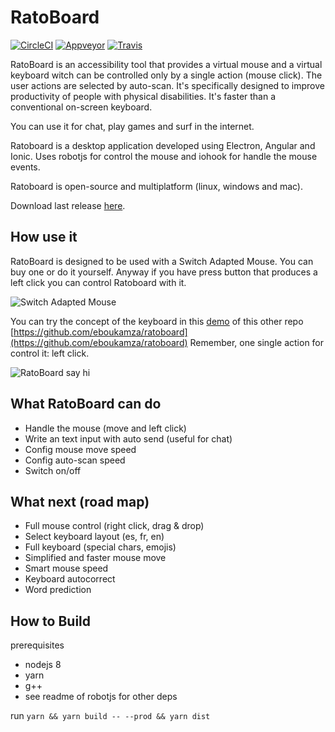 # RatoBoard

[![CircleCI](https://circleci.com/gh/eboukamza/ratoboard-desktop/tree/master.svg?style=shield)](https://circleci.com/gh/eboukamza/ratoboard-desktop/tree/master)
[![Appveyor](https://ci.appveyor.com/api/projects/status/12jp45s86xu26y5u/branch/master?svg=true)](https://ci.appveyor.com/project/eboukamza/ratoboard-desktop/branch/master)
[![Travis](https://travis-ci.org/eboukamza/ratoboard-desktop.svg?branch=master)](https://travis-ci.org/eboukamza/ratoboard-desktop)

 RatoBoard is an accessibility tool that provides a virtual mouse and a virtual keyboard witch can be controlled only by a single action (mouse click).
 The user actions are selected by auto-scan. It's specifically designed to improve productivity of people with physical disabilities.
 It's faster than a conventional on-screen keyboard.
 
 You can use it for chat, play games and surf in the internet.

 Ratoboard is a desktop application developed using Electron, Angular and Ionic.
 Uses robotjs for control the mouse and iohook for handle the mouse events.
 
 Ratoboard is open-source and multiplatform (linux, windows and mac).

 Download last release [here](https://github.com/eboukamza/ratoboard-desktop/releases).

How use it
---

 RatoBoard is designed to be used with a Switch Adapted Mouse. You can buy one or do it yourself.
 Anyway if you have press button that produces a left click you can control Ratoboard with it.

 ![Switch Adapted Mouse](https://www.imageupload.co.uk/images/2018/05/11/switch-adapted-mouse2.jpg)


 You can try the concept of the keyboard in this [demo](https://eboukamza.github.io/ratoboard/) of this other repo [https://github.com/eboukamza/ratoboard](https://github.com/eboukamza/ratoboard)
 Remember, one single action for control it: left click.

 ![RatoBoard say hi](https://www.imageupload.co.uk/images/2018/05/14/ratoboard-say-hi.gif)

What RatoBoard can do
-----
- Handle the mouse (move and left click)
- Write an text input with auto send (useful for chat)
- Config mouse move speed
- Config auto-scan speed
- Switch on/off

What next (road map)
--
- Full mouse control (right click, drag & drop)
- Select keyboard layout (es, fr, en)
- Full keyboard (special chars, emojis)
- Simplified and faster mouse move
- Smart mouse speed
- Keyboard autocorrect
- Word prediction

How to Build
-----------
prerequisites 

 - nodejs 8
 - yarn
 - g++
 - see readme of robotjs for other deps

run `yarn && yarn build -- --prod && yarn dist`

